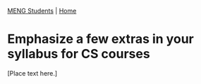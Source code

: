[<i class="far fa-arrow-alt-circle-left"></i> MENG Students](meng-students.html) | [Home <i class="fas fa-home"></i>](/cs-vtmit-practices/)

# Emphasize a few extras in your syllabus for CS courses

[Place text here.]
